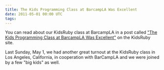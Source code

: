 ```yaml
---
title: The Kids Programming Class at BarcampLA Was Excellent
date: 2011-05-01 00:00 UTC
tags:
---
```

You can read about  our KidsRuby class at BarcampLA in a post called ["The Kids Programming Class at BarcampLA Was Excellent"](http://www.kidsruby.com#2011-05-01) on the KidsRuby site.

Last Sunday, May 1, we had another great turnout at the KidsRuby class in Los Angeles, California, in cooperation with BarCampLA and we were joined by a few "big kids" as well.
